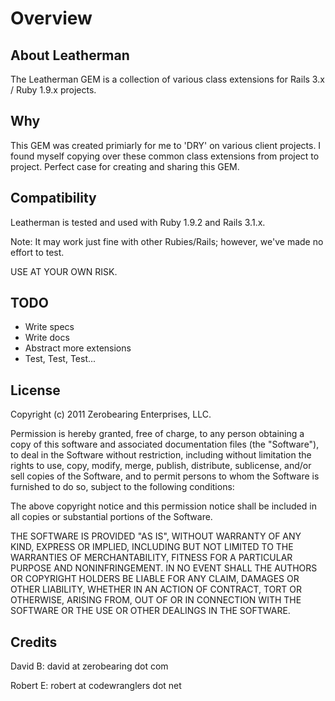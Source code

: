 Overview
========

About Leatherman
-------------

The Leatherman GEM is a collection of various class extensions for Rails 3.x / Ruby 1.9.x projects.

Why
-------------

This GEM was created primiarly for me to 'DRY' on various client projects. I found myself copying over
these common class extensions from project to project. Perfect case for creating and sharing this GEM.

Compatibility
-------------

Leatherman is tested and used with Ruby 1.9.2 and Rails 3.1.x. 

Note: It may work just fine with other Rubies/Rails; however, we've made no effort to test.

USE AT YOUR OWN RISK. 

TODO
-------------

* Write specs
* Write docs
* Abstract more extensions
* Test, Test, Test...

License
-------

Copyright (c) 2011 Zerobearing Enterprises, LLC.

Permission is hereby granted, free of charge, to any person obtaining
a copy of this software and associated documentation files (the
"Software"), to deal in the Software without restriction, including
without limitation the rights to use, copy, modify, merge, publish,
distribute, sublicense, and/or sell copies of the Software, and to
permit persons to whom the Software is furnished to do so, subject to
the following conditions:

The above copyright notice and this permission notice shall be
included in all copies or substantial portions of the Software.

THE SOFTWARE IS PROVIDED "AS IS", WITHOUT WARRANTY OF ANY KIND,
EXPRESS OR IMPLIED, INCLUDING BUT NOT LIMITED TO THE WARRANTIES OF
MERCHANTABILITY, FITNESS FOR A PARTICULAR PURPOSE AND
NONINFRINGEMENT. IN NO EVENT SHALL THE AUTHORS OR COPYRIGHT HOLDERS BE
LIABLE FOR ANY CLAIM, DAMAGES OR OTHER LIABILITY, WHETHER IN AN ACTION
OF CONTRACT, TORT OR OTHERWISE, ARISING FROM, OUT OF OR IN CONNECTION
WITH THE SOFTWARE OR THE USE OR OTHER DEALINGS IN THE SOFTWARE.

Credits
-------

David B: david at zerobearing dot com

Robert E: robert at codewranglers dot net
